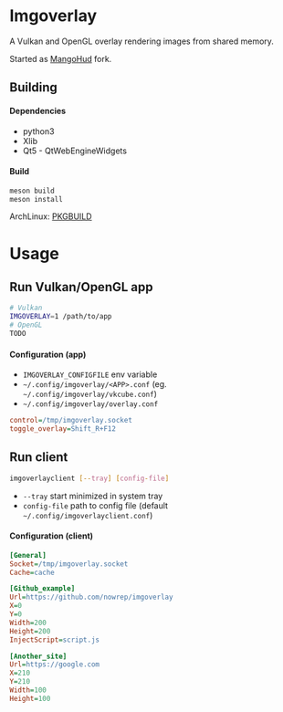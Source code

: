# Imgoverlay

A Vulkan and OpenGL overlay rendering images from shared memory.

Started as [MangoHud](https://github.com/flightlessmango/MangoHud) fork.

## Building

#### Dependencies
* python3
* Xlib
* Qt5 - QtWebEngineWidgets

#### Build
```sh
meson build
meson install
```
ArchLinux: [PKGBUILD](dist/PKGBUILD)

# Usage

## Run Vulkan/OpenGL app
```sh
# Vulkan
IMGOVERLAY=1 /path/to/app
# OpenGL
TODO
```

#### Configuration (app)
* `IMGOVERLAY_CONFIGFILE` env variable
* `~/.config/imgoverlay/<APP>.conf` (eg. `~/.config/imgoverlay/vkcube.conf`)
* `~/.config/imgoverlay/overlay.conf`

```ini
control=/tmp/imgoverlay.socket
toggle_overlay=Shift_R+F12
```

## Run client
```sh
imgoverlayclient [--tray] [config-file]
```
* `--tray` start minimized in system tray
* `config-file` path to config file (default `~/.config/imgoverlayclient.conf`)

#### Configuration (client)

```ini
[General]
Socket=/tmp/imgoverlay.socket
Cache=cache

[Github_example]
Url=https://github.com/nowrep/imgoverlay
X=0
Y=0
Width=200
Height=200
InjectScript=script.js

[Another_site]
Url=https://google.com
X=210
Y=210
Width=100
Height=100
```
